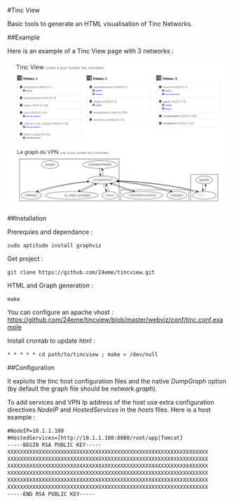 #Tinc View

Basic tools to generate an HTML visualisation of Tinc Networks.

##Example

Here is an example of a Tinc View page with 3 networks :

![Example of Tinc View page](doc/example.jpg)

##Installation

Prerequies and dependance :

    sudo aptitude install graphviz

Get project :

    git clone https://github.com/24eme/tincview.git
    
HTML and Graph generation :

    make
    
You can configure an apache vhost : https://github.com/24eme/tincview/blob/master/webviz/conf/tinc.conf.example
    
Install crontab to update html :

    * * * * * cd path/to/tincview ; make > /dev/null

##Configuration

It exploits the tinc host configuration files and the native *DumpGraph* option (by default the graph file should be *network.graph*).

To add services and VPN Ip address of the host use extra configuration directives *NodeIP* and *HostedServices* in the *hosts* files. Here is a host example :

    #NodeIP=10.1.1.100
    #HostedServices=[http://10.1.1.100:8080/root/app|Tomcat]
    -----BEGIN RSA PUBLIC KEY-----
    XXXXXXXXXXXXXXXXXXXXXXXXXXXXXXXXXXXXXXXXXXXXXXXXXXXXXXXXXXXXXXXX
    XXXXXXXXXXXXXXXXXXXXXXXXXXXXXXXXXXXXXXXXXXXXXXXXXXXXXXXXXXXXXXXX
    XXXXXXXXXXXXXXXXXXXXXXXXXXXXXXXXXXXXXXXXXXXXXXXXXXXXXXXXXXXXXXXX
    XXXXXXXXXXXXXXXXXXXXXXXXXXXXXXXXXXXXXXXXXXXXXXXXXXXXXXXXXXXXXXXX
    XXXXXXXXXXXXXXXXXXXXXXXXXXXXXXXXXXXXXXXXXXXXXXXXXXXXXXXXXXXXXXXX
    XXXXXXXXXXXXXXXXXXXXXXXXXXXXXXXXXXXXXXXXXXXXXXXXXXXXXXXXXXXXXXXX
    -----END RSA PUBLIC KEY-----

